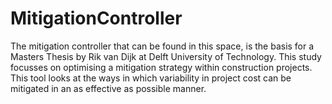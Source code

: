 # MitigationController

The mitigation controller that can be found in this space, is the basis for a Masters Thesis by Rik van Dijk at Delft University of Technology. This study focusses on optimising a mitigation strategy within construction projects. This tool looks at the ways in which variability in project cost can be mitigated in an as effective as possible manner. 
